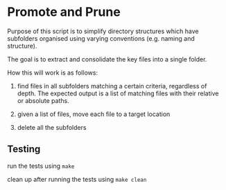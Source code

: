 # Promote and Prune

Purpose of this script is to simplify directory structures which have subfolders organised using varying conventions (e.g. naming and structure).

The goal is to extract and consolidate the key files into a single folder.


How this will work is as follows:

1. find files in all subfolders matching a certain criteria, regardless of depth. The expected output is a list of matching files with their relative or absolute paths.

2. given a list of files, move each file to a target location

3. delete all the subfolders


## Testing

run the tests using `make`

clean up after running the tests using `make clean`